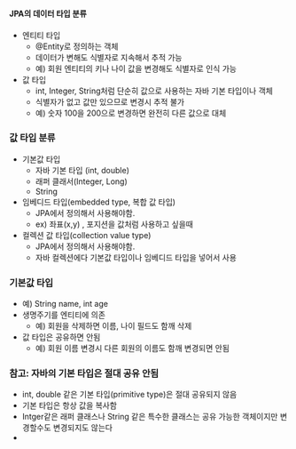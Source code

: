 ### 

#### JPA의 데이터 타입 분류
- 엔티티 타입
  - @Entity로 정의하는 객체
  - 데이터가 변해도 식별자로 지속해서 추적 가능
  - 예) 회원 엔티티의 키나 나이 값을 변경해도 식별자로 인식 가능
- 값 타입
  - int, Integer, String처럼 단순히 값으로 사용하는 자바 기본 타입이나 객체
  - 식별자가 없고 값만 있으므로 변경시 추적 불가
  - 예) 숫자 100을 200으로 변경하면 완전히 다른 값으로 대체

### 값 타입 분류
- 기본값 타입
  - 자바 기본 타입 (int, double)
  - 래퍼 클래서(Integer, Long)
  - String
- 임베디드 타입(embedded type, 복합 값 타입)
  - JPA에서 정의해서 사용해야함.
  - ex) 좌표(x,y) , 포지션을 값처럼 사용하고 싶을때
- 컬렉션 값 타입(collection value type)
  - JPA에서 정의해서 사용해야함.
  - 자바 컬렉션에다 기본값 타입이나 임베디드 타입을 넣어서 사용
### 기본값 타입
- 예) String name, int age
- 생명주기를 엔티티에 의존
  - 예) 회원을 삭제하면 이름, 나이 필드도 함깨 삭제
- 값 타입은 공유하면 안됨
  - 예) 회원 이름 변경시 다른 회원의 이름도 함깨 변경되면 안됨

### 참고: 자바의 기본 타입은 절대 공유 안됨
- int, double 같은 기본 타입(primitive type)은 절대 공유되지 않음
- 기본 타입은 항상 값을 복사함
- Intger같은 래퍼 클래스나 String 같은 특수한 클래스는 공유 가능한 객체이지만 변경할수도 변경되지도 않는다
- 